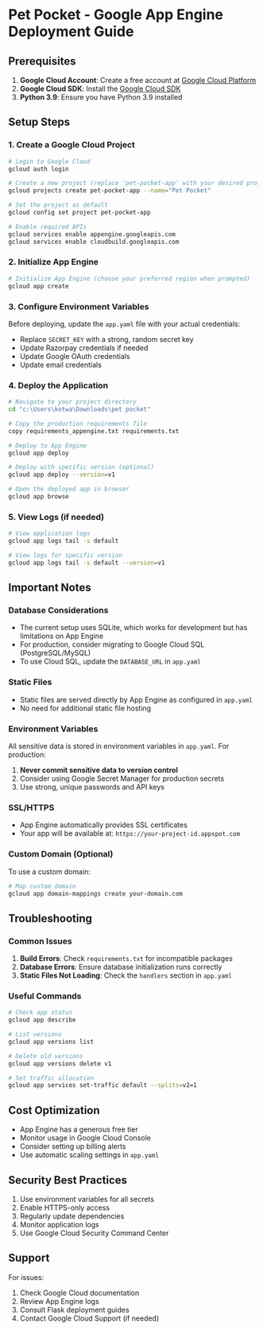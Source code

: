 # Pet Pocket - Google App Engine Deployment Guide

## Prerequisites

1. **Google Cloud Account**: Create a free account at [Google Cloud Platform](https://cloud.google.com/)
2. **Google Cloud SDK**: Install the [Google Cloud SDK](https://cloud.google.com/sdk/docs/install)
3. **Python 3.9**: Ensure you have Python 3.9 installed

## Setup Steps

### 1. Create a Google Cloud Project

```bash
# Login to Google Cloud
gcloud auth login

# Create a new project (replace 'pet-pocket-app' with your desired project ID)
gcloud projects create pet-pocket-app --name="Pet Pocket"

# Set the project as default
gcloud config set project pet-pocket-app

# Enable required APIs
gcloud services enable appengine.googleapis.com
gcloud services enable cloudbuild.googleapis.com
```

### 2. Initialize App Engine

```bash
# Initialize App Engine (choose your preferred region when prompted)
gcloud app create
```

### 3. Configure Environment Variables

Before deploying, update the `app.yaml` file with your actual credentials:

- Replace `SECRET_KEY` with a strong, random secret key
- Update Razorpay credentials if needed
- Update Google OAuth credentials
- Update email credentials

### 4. Deploy the Application

```bash
# Navigate to your project directory
cd "c:\Users\kotwa\Downloads\pet pocket"

# Copy the production requirements file
copy requirements_appengine.txt requirements.txt

# Deploy to App Engine
gcloud app deploy

# Deploy with specific version (optional)
gcloud app deploy --version=v1

# Open the deployed app in browser
gcloud app browse
```

### 5. View Logs (if needed)

```bash
# View application logs
gcloud app logs tail -s default

# View logs for specific version
gcloud app logs tail -s default --version=v1
```

## Important Notes

### Database Considerations

- The current setup uses SQLite, which works for development but has limitations on App Engine
- For production, consider migrating to Google Cloud SQL (PostgreSQL/MySQL)
- To use Cloud SQL, update the `DATABASE_URL` in `app.yaml`

### Static Files

- Static files are served directly by App Engine as configured in `app.yaml`
- No need for additional static file hosting

### Environment Variables

All sensitive data is stored in environment variables in `app.yaml`. For production:

1. **Never commit sensitive data to version control**
2. Consider using Google Secret Manager for production secrets
3. Use strong, unique passwords and API keys

### SSL/HTTPS

- App Engine automatically provides SSL certificates
- Your app will be available at: `https://your-project-id.appspot.com`

### Custom Domain (Optional)

To use a custom domain:

```bash
# Map custom domain
gcloud app domain-mappings create your-domain.com
```

## Troubleshooting

### Common Issues

1. **Build Errors**: Check `requirements.txt` for incompatible packages
2. **Database Errors**: Ensure database initialization runs correctly
3. **Static Files Not Loading**: Check the `handlers` section in `app.yaml`

### Useful Commands

```bash
# Check app status
gcloud app describe

# List versions
gcloud app versions list

# Delete old versions
gcloud app versions delete v1

# Set traffic allocation
gcloud app services set-traffic default --splits=v2=1
```

## Cost Optimization

- App Engine has a generous free tier
- Monitor usage in Google Cloud Console
- Consider setting up billing alerts
- Use automatic scaling settings in `app.yaml`

## Security Best Practices

1. Use environment variables for all secrets
2. Enable HTTPS-only access
3. Regularly update dependencies
4. Monitor application logs
5. Use Google Cloud Security Command Center

## Support

For issues:
1. Check Google Cloud documentation
2. Review App Engine logs
3. Consult Flask deployment guides
4. Contact Google Cloud Support (if needed)
